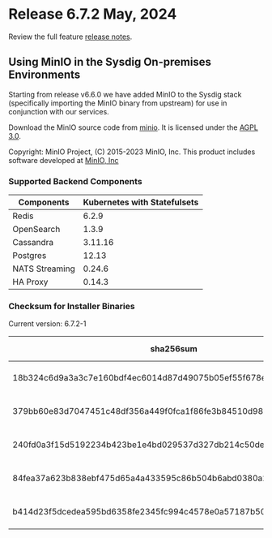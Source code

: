 Release 6.7.2 May, 2024
===

Review the full feature [release notes](https://docs.sysdig.com/en/sysdig-on-premises-release-notes.html).

## Using MinIO in the Sysdig On-premises Environments

Starting from release v6.6.0 we have added MinIO to the Sysdig stack (specifically importing the MinIO binary from upstream) for use in conjunction with our services.

Download the MinIO source code from [minio](https://github.com/minio/minio). It is licensed under the [AGPL 3.0](https://github.com/minio/minio/blob/master/LICENSE).

Copyright: MinIO Project, (C) 2015-2023 MinIO, Inc. This product includes software developed at [MinIO, Inc](https://min.io/)

### Supported Backend Components

| **Components** | **Kubernetes with Statefulsets** |
|---|---|
| Redis                      | 6.2.9 |
| OpenSearch                 | 1.3.9 |
| Cassandra                  | 3.11.16 |
| Postgres                   | 12.13 |
| NATS Streaming             | 0.24.6 |
| HA Proxy                   | 0.14.3 |


### Checksum for Installer Binaries

Current version: 6.7.2-1

| **sha256sum** | **Installer binary** |
|---|---|
| 18b324c6d9a3a3c7e160bdf4ec6014d87d49075b05ef55f678e3466ee2fe7baf | installer-darwin-amd64 |
| 379bb60e83d7047451c48df356a449f0fca1f86fe3b84510d98ba2840d79e4f4 | installer-darwin-arm64 |
| 240fd0a3f15d5192234b423be1e4bd029537d327db214c50de3b7f324babf6a0 | installer-linux-amd64 |
| 84fea37a623b838ebf475d65a4a433595c86b504b6abd0380a289d2e95495158 | installer-linux-arm |
| b414d23f5dcedea595bd6358fe2345fc994c4578e0a57187b50fec94f32a1924 | installer-linux-arm64 |
